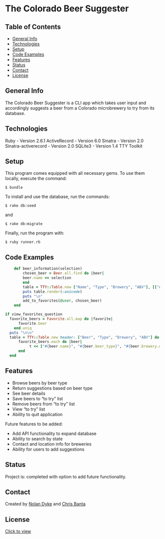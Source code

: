 # The Colorado Beer Suggester

## Table of Contents
* [General Info](#general-info)
* [Technologies](#technologies)
* [Setup](#setup)
* [Code Examples](#code-examples)
* [Features](#features)
* [Status](#status)
* [Contact](#contact)
* [License](#license)

## General Info

The Colorado Beer Suggester is a CLI app which takes user input and accordingly suggests a beer from a Colorado microbrewery to try from its database. 

## Technologies

Ruby - Version 2.6.1
ActiveRecord - Version 6.0 
Sinatra - Version 2.0
Sinatra-activerecord -  Version 2.0
SQLite3 - Version 1.4
TTY Toolkit

## Setup

This program comes equipped with all necessary gems. To use them locally, execute the command:

`$ bundle`

To install and use the database, run the commands:

`$ rake db:seed `

and 

`$ rake db:migrate`

Finally, run the program with:

`$ ruby runner.rb`

## Code Examples

```ruby
    def beer_information(selection)
        chosen_beer = Beer.all.find do |beer|
        beer.name == selection 
        end
        table = TTY::Table.new ["Name", "Type", "Brewery", "ABV"], [["#{chosen_beer.name}", "#{chosen_beer.beer_type}", "#{chosen_beer.brewery.name}", "#{chosen_beer.abv}"]]
        puts table.render(:unicode) 
        puts "\n"
        add_to_favorites(@user, chosen_beer)
    end
```

```ruby        
if view_favorites_question
  favorite_beers = Favorite.all.map do |favorite|
      favorite.beer
    end.uniq
  puts "\n\n"
  table = TTY::Table.new header: ["Beer", "Type", "Brewery", "ABV"] do |t|
      favorite_beers.each do |beer|
           t << ["#{beer.name}", "#{beer.beer_type}", "#{beer.brewery.name}", "#{beer.abv}"]
      end 
  end 
```
    
## Features

* Browse beers by beer type
* Return suggestions based on beer type
* See beer details
* Save beers to “to try” list
* Remove beers from “to try” list
* View “to try” list
* Ability to quit application

Future features to be added:

* Add API functionality to expand database
* Ability to search by state
* Contact and location info for breweries
* Ability for users to add suggestions

## Status

Project is: completed with option to add future functionality.

## Contact

Created by [Nolan Dyke](www.linkedin.com/in/nolan-dyke) and 
[Chris Banta](http://www.linkedin.com/in/chris-banta)

## License

[Click to view](https://github.com/stein0209/TacoLandia/blob/master/License.txt)